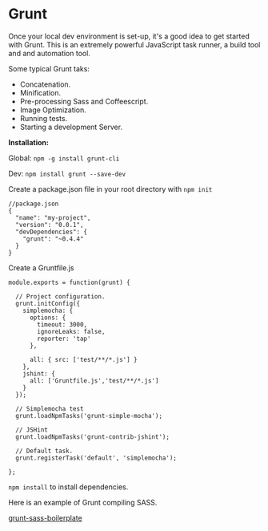 # Grunt

Once your local dev environment is set-up, it's a good idea to get started with Grunt. This is an extremely powerful JavaScript task runner, a build tool and and automation tool.

Some typical Grunt taks:

* Concatenation.
* Minification.
* Pre-processing Sass and Coffeescript.
* Image Optimization.
* Running tests.
* Starting a development Server.

**Installation:**

Global: `npm -g install grunt-cli`

Dev: `npm install grunt --save-dev`

Create a package.json file in your root directory with `npm init`

```text
//package.json
{
  "name": "my-project",
  "version": "0.0.1",
  "devDependencies": {
    "grunt": "~0.4.4"
  }
}
```

Create a Gruntfile.js

```text
module.exports = function(grunt) {

  // Project configuration.
  grunt.initConfig({
    simplemocha: {
      options: {
        timeout: 3000,
        ignoreLeaks: false,
        reporter: 'tap'
      },

      all: { src: ['test/**/*.js'] }
    },
    jshint: {
      all: ['Gruntfile.js','test/**/*.js']
    }
  });

  // Simplemocha test
  grunt.loadNpmTasks('grunt-simple-mocha');

  // JSHint
  grunt.loadNpmTasks('grunt-contrib-jshint');

  // Default task.
  grunt.registerTask('default', 'simplemocha');

};
```

`npm install` to install dependencies.

Here is an example of Grunt compiling SASS.

[grunt-sass-boilerplate](https://github.com/jqn/grunt-sass-boilerplate)


